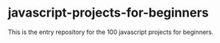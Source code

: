# javascript-projects-for-beginners
This is the entry repository for the 100 javascript projects for beginners. 
